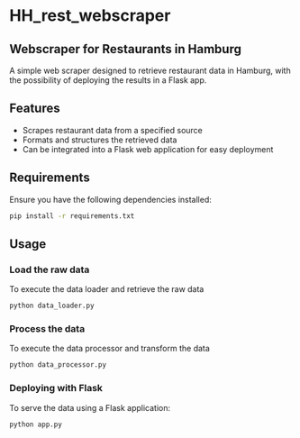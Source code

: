 # HH_rest_webscraper

## Webscraper for Restaurants in Hamburg

A simple web scraper designed to retrieve restaurant data in Hamburg, with the possibility of deploying the results in a Flask app.

## Features
- Scrapes restaurant data from a specified source
- Formats and structures the retrieved data
- Can be integrated into a Flask web application for easy deployment

## Requirements
Ensure you have the following dependencies installed:

```bash
pip install -r requirements.txt
```

## Usage

### Load the raw data
To execute the data loader and retrieve the raw data

```bash
python data_loader.py
```

### Process the data
To execute the data processor and transform the data

```bash
python data_processor.py
```


### Deploying with Flask
To serve the data using a Flask application:

```bash
python app.py
```


